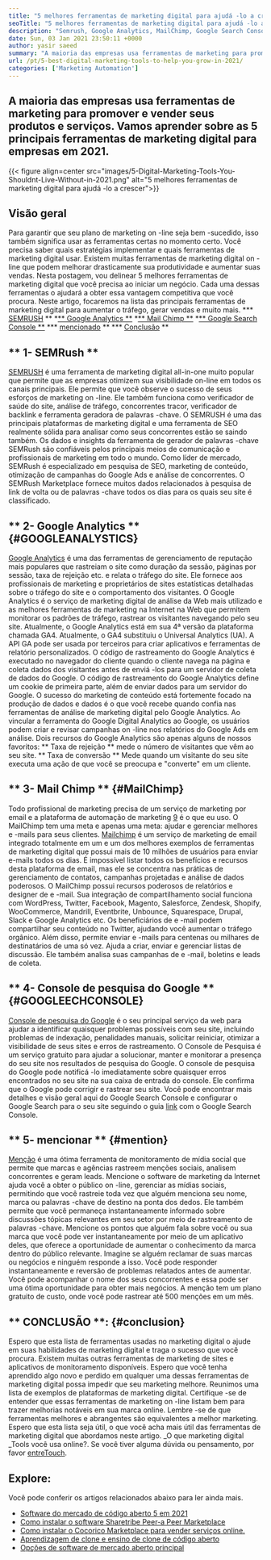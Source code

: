 ```yaml
---
title: "5 melhores ferramentas de marketing digital para ajudá -lo a crescer em 2021" 
seoTitle: "5 melhores ferramentas de marketing digital para ajudá -lo a crescer em 2021" 
description: "Semrush, Google Analytics, MailChimp, Google Search Console e Menion são as melhores ferramentas de marketing digital mais acessíveis e úteis para aumentar os negócios." 
date: Sun, 03 Jan 2021 23:50:11 +0000
author: yasir saeed
summary: "A maioria das empresas usa ferramentas de marketing para promover & amp; vender seus produtos e serviços. Vamos aprender sobre as 5 principais ferramentas de marketing digital para empresas em 2021." 
url: /pt/5-best-digital-marketing-tools-to-help-you-grow-in-2021/
categories: ['Marketing Automation']
---
```


## A maioria das empresas usa ferramentas de marketing para promover e vender seus produtos e serviços. Vamos aprender sobre as 5 principais ferramentas de marketing digital para empresas em 2021.

{{< figure align=center src="images/5-Digital-Marketing-Tools-You-Shouldnt-Live-Without-in-2021.png" alt="5 melhores ferramentas de marketing digital para ajudá -lo a crescer">}}


## **Visão geral**
Para garantir que seu plano de marketing on -line seja bem -sucedido, isso também significa usar as ferramentas certas no momento certo. Você precisa saber quais estratégias implementar e quais ferramentas de marketing digital usar. Existem muitas ferramentas de marketing digital on -line que podem melhorar drasticamente sua produtividade e aumentar suas vendas. Nesta postagem, vou delinear 5 melhores ferramentas de marketing digital que você precisa ao iniciar um negócio. Cada uma dessas ferramentas o ajudará a obter essa vantagem competitiva que você procura.
Neste artigo, focaremos na lista das principais ferramentas de marketing digital para aumentar o tráfego, gerar vendas e muito mais.
  *** [SEMRUSH][1] **
  *[** Google Analytics **][2]
  *[** Mail Chimp **][3]
  *[** Google Search Console **][4]
  *** [mencionado][5] **
  *** [Conclusão][6] **

## ** 1- SEMRush **
[SEMRUSH][7] é uma ferramenta de marketing digital all-in-one muito popular que permite que as empresas otimizem sua visibilidade on-line em todos os canais principais. Ele permite que você observe o sucesso de seus esforços de marketing on -line. Ele também funciona como verificador de saúde do site, análise de tráfego, concorrentes tracor, verificador de backlink e ferramenta geradora de palavras -chave. O SEMRUSH é uma das principais plataformas de marketing digital e uma ferramenta de SEO realmente sólida para analisar como seus concorrentes estão se saindo também.
Os dados e insights da ferramenta de gerador de palavras -chave SEMRush são confiáveis ​​pelos principais meios de comunicação e profissionais de marketing em todo o mundo. Como líder de mercado, SEMRush é especializado em pesquisa de SEO, marketing de conteúdo, otimização de campanhas do Google Ads e análise de concorrentes. O SEMRush Marketplace fornece muitos dados relacionados à pesquisa de link de volta ou de palavras -chave todos os dias para os quais seu site é classificado.

## ** 2- Google Analytics ** {#GOOGLEANALYSTICS}
[Google Analytics][8] é uma das ferramentas de gerenciamento de reputação mais populares que rastreiam o site como duração da sessão, páginas por sessão, taxa de rejeição etc. e relata o tráfego do site. Ele fornece aos profissionais de marketing e proprietários de sites estatísticas detalhadas sobre o tráfego do site e o comportamento dos visitantes. O Google Analytics é o serviço de marketing digital de análise da Web mais utilizado e as melhores ferramentas de marketing na Internet na Web que permitem monitorar os padrões de tráfego, rastrear os visitantes navegando pelo seu site.
Atualmente, o Google Analytics está em sua 4ª versão da plataforma chamada GA4. Atualmente, o GA4 substituiu o Universal Analytics (UA). A API GA pode ser usada por terceiros para criar aplicativos e ferramentas de relatório personalizados. O código de rastreamento do Google Analytics é executado no navegador do cliente quando o cliente navega na página e coleta dados dos visitantes antes de enviá -los para um servidor de coleta de dados do Google. O código de rastreamento do Google Analytics define um cookie de primeira parte, além de enviar dados para um servidor do Google. O sucesso do marketing de conteúdo está fortemente focado na produção de dados e dados é o que você recebe quando confia nas ferramentas de análise de marketing digital pelo Google Analytics.
Ao vincular a ferramenta do Google Digital Analytics ao Google, os usuários podem criar e revisar campanhas on -line nos relatórios do Google Ads em análise. Dois recursos do Google Analytics são apenas alguns de nossos favoritos:
** Taxa de rejeição ** mede o número de visitantes que vêm ao seu site.
** Taxa de conversão ** Mede quando um visitante do seu site executa uma ação de que você se preocupa e "converte" em um cliente.

## ** 3- Mail Chimp ** {#MailChimp}
Todo profissional de marketing precisa de um serviço de marketing por email e a plataforma de automação de marketing [9][9] é o que eu uso. O MailChimp tem uma meta e apenas uma meta: ajudar e gerenciar melhores e -mails para seus clientes.
[Mailchimp][9] é um serviço de marketing de email integrado totalmente em um e um dos melhores exemplos de ferramentas de marketing digital que possui mais de 10 milhões de usuários para enviar e-mails todos os dias. É impossível listar todos os benefícios e recursos desta plataforma de email, mas ele se concentra nas práticas de gerenciamento de contatos, campanhas projetadas e análise de dados poderosos.
O MailChimp possui recursos poderosos de relatórios e designer de e -mail. Sua integração de compartilhamento social funciona com WordPress, Twitter, Facebook, Magento, Salesforce, Zendesk, Shopify, WooCommerce, Mandrill, Eventbrite, Unbounce, Squarespace, Drupal, Slack e Google Analytics etc. Os beneficiários de e -mail podem compartilhar seu conteúdo no Twitter, ajudando você aumentar o tráfego orgânico.
Além disso, permite enviar e -mails para centenas ou milhares de destinatários de uma só vez. Ajuda a criar, enviar e gerenciar listas de discussão. Ele também analisa suas campanhas de e -mail, boletins e leads de coleta.

## ** 4- Console de pesquisa do Google ** {#GOOGLEECHCONSOLE}
[Console de pesquisa do Google][10] é o seu principal serviço da web para ajudar a identificar quaisquer problemas possíveis com seu site, incluindo problemas de indexação, penalidades manuais, solicitar reiniciar, otimizar a visibilidade de seus sites e erros de rastreamento. O Console de Pesquisa é um serviço gratuito para ajudar a solucionar, manter e monitorar a presença do seu site nos resultados de pesquisa do Google.
O console de pesquisa do Google pode notificá -lo imediatamente sobre quaisquer erros encontrados no seu site na sua caixa de entrada do console. Ele confirma que o Google pode corrigir e rastrear seu site. Você pode encontrar mais detalhes e visão geral aqui do Google Search Console e configurar o Google Search para o seu site seguindo o guia [link][10] com o Google Search Console.

## ** 5- mencionar ** {#mention}
[Menção][11] é uma ótima ferramenta de monitoramento de mídia social que permite que marcas e agências rastreem menções sociais, analisem concorrentes e geram leads. Mencione o software de marketing da Internet ajuda você a obter o público on -line, gerenciar as mídias sociais, permitindo que você rastreie toda vez que alguém menciona seu nome, marca ou palavras -chave de destino na ponta dos dedos.
Ele também permite que você permaneça instantaneamente informado sobre discussões tópicas relevantes em seu setor por meio de rastreamento de palavras -chave. Mencione os pontos que alguém fala sobre você ou sua marca que você pode ver instantaneamente por meio de um aplicativo deles, que oferece a oportunidade de aumentar o conhecimento da marca dentro do público relevante.
Imagine se alguém reclamar de suas marcas ou negócios e ninguém responde a isso. Você pode responder instantaneamente e reversão de problemas relatados antes de aumentar. Você pode acompanhar o nome dos seus concorrentes e essa pode ser uma ótima oportunidade para obter mais negócios. A menção tem um plano gratuito de custo, onde você pode rastrear até 500 menções em um mês.

## ** CONCLUSÃO **: {#conclusion}
Espero que esta lista de ferramentas usadas no marketing digital o ajude em suas habilidades de marketing digital e traga o sucesso que você procura. Existem muitas outras ferramentas de marketing de sites e aplicativos de monitoramento disponíveis. Espero que você tenha aprendido algo novo e perdido em qualquer uma dessas ferramentas de marketing digital possa impedir que seu marketing melhore.
Reunimos uma lista de exemplos de plataformas de marketing digital. Certifique -se de entender que essas ferramentas de marketing on -line listam bem para trazer melhorias notáveis ​​em sua marca online. Lembre -se de que ferramentas melhores e abrangentes são equivalentes a melhor marketing. Espero que esta lista seja útil, o que você acha mais útil das ferramentas de marketing digital que abordamos neste artigo.
_O que marketing digital _Tools você usa online?. Se você tiver alguma dúvida ou pensamento, por favor [entre][12][Touch][13].

## Explore:
Você pode conferir os artigos relacionados abaixo para ler ainda mais.
  * [Software do mercado de código aberto 5 em 2021][14]
  * [Como instalar o software Sharetribe Peer-a Peer Marketplace][15]
  * [Como instalar o Cocorico Marketplace para vender serviços online.][16]
  * [Aprendizagem de clone e ensino de clone de código aberto][17]
  * [Opções de software de mercado aberto principal][18]

  
[1]: #SEMRush
[2]: #GoogleAnalytics
[3]: #MailChimp
[4]: #GoogleSearchConsole
[5]: #Mention
[6]: #Conclusion
[7]: https://www.semrush.com/
[8]: https://analytics.google.com/
[9]: https://mailchimp.com/
[10]: https://search.google.com/search-console/about
[11]: https://mention.com/en/
[12]: mailto:yasir.saeed@aspose.com
[13]: https://forum.containerize.com
[14]: https://blog.containerize.com/marketplace/top-5-open-source-marketplace-software-in-2021/
[15]: https://products.containerize.com/marketplace/sharetribe/
[16]: https://products.containerize.com/marketplace/cocorico/
[17]: https://products.containerize.com/marketplace/edurge/
[18]: https://products.containerize.com/marketplace/
